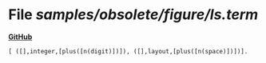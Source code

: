 # File _samples/obsolete/figure/ls.term_
**[GitHub](https://github.com/softlang/yas/blob/master/samples/obsolete/figure/ls.term)**
```
[ ([],integer,[plus([n(digit)])]), ([],layout,[plus([n(space)])])].
```
